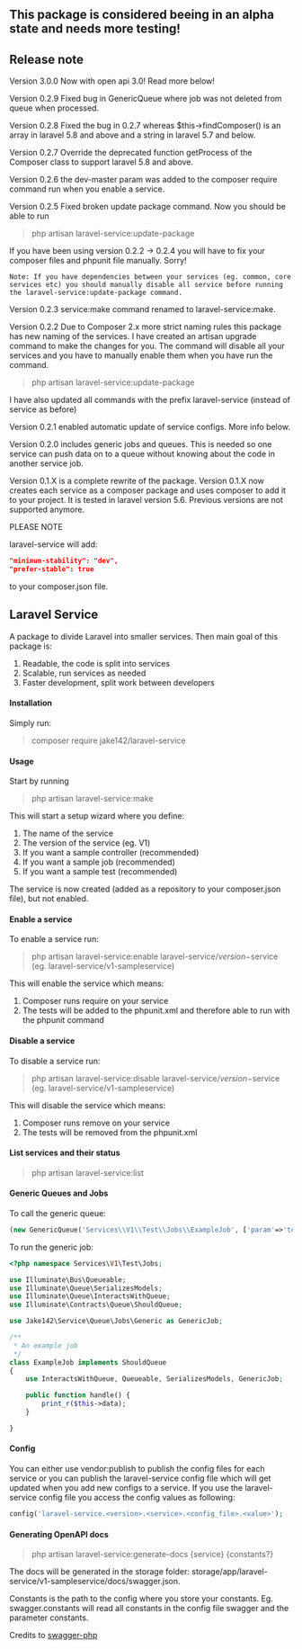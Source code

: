 ## This package is considered beeing in an alpha state and needs more testing!

## Release note

Version 3.0.0 Now with open api 3.0! Read more below!

Version 0.2.9 Fixed bug in GenericQueue where job was not deleted from queue when processed.

Version 0.2.8 Fixed the bug in 0.2.7 whereas $this->findComposer() is an array in laravel 5.8 and above and a string in laravel 5.7 and below.

Version 0.2.7 Override the deprecated function getProcess of the Composer class to support laravel 5.8 and above.

Version 0.2.6 the dev-master param was added to the composer require command run when you enable a service.

Version 0.2.5 Fixed broken update package command. Now you should be able to run

> php artisan laravel-service:update-package

If you have been using version 0.2.2 -> 0.2.4 you will have to fix your composer files and phpunit file manually. Sorry!

```
Note: If you have dependencies between your services (eg. common, core services etc) you should manually disable all service before running the laravel-service:update-package command.
```

Version 0.2.3 service:make command renamed to laravel-service:make.

Version 0.2.2 Due to Composer 2.x more strict naming rules this package has new naming of the services. I have created an artisan upgrade command to make the changes for you. The command will disable all your services and you have to manually enable them when you have run the command.

> php artisan laravel-service:update-package

I have also updated all commands with the prefix laravel-service (instead of service as before)

Version 0.2.1 enabled automatic update of service configs. More info below.

Version 0.2.0 includes generic jobs and queues. This is needed so one service can push data on to a queue without knowing about the code in another service job.

Version 0.1.X is a complete rewrite of the package. Version 0.1.X now creates each service as a composer package and uses composer to add it to your project. It is tested in laravel version 5.6. Previous versions are not supported anymore.

PLEASE NOTE

laravel-service will add:

```json
"minimum-stability": "dev",
"prefer-stable": true
```

to your composer.json file.

## Laravel Service

A package to divide Laravel into smaller services. Then main goal of this package is:

1. Readable, the code is split into services
2. Scalable, run services as needed
3. Faster development, split work between developers

#### Installation

Simply run:

> composer require jake142/laravel-service

#### Usage

Start by running

> php artisan laravel-service:make

This will start a setup wizard where you define:

1. The name of the service
2. The version of the service (eg. V1)
3. If you want a sample controller (recommended)
4. If you want a sample job (recommended)
4. If you want a sample test (recommended)

The service is now created (added as a repository to your composer.json file), but not enabled.

#### Enable a service

To enable a service run:

> php artisan laravel-service:enable laravel-service/$version-$service (eg. laravel-service/v1-sampleservice)

This will enable the service which means:

1. Composer runs require on your service
2. The tests will be added to the phpunit.xml and therefore able to run with the phpunit command

#### Disable a service

To disable a service run:

> php artisan laravel-service:disable laravel-service/$version-$service (eg. laravel-service/v1-sampleservice)

This will disable the service which means:

1. Composer runs remove on your service
2. The tests will be removed from the phpunit.xml

#### List services and their status

> php artisan laravel-service:list

#### Generic Queues and Jobs

To call the generic queue:
```php
(new GenericQueue('Services\\V1\\Test\\Jobs\\ExampleJob', ['param'=>'test'], $queue = null, $options = []))->dispatch();
```
To run the generic job:

```php
<?php namespace Services\V1\Test\Jobs;

use Illuminate\Bus\Queueable;
use Illuminate\Queue\SerializesModels;
use Illuminate\Queue\InteractsWithQueue;
use Illuminate\Contracts\Queue\ShouldQueue;

use Jake142\Service\Queue\Jobs\Generic as GenericJob;

/**
 * An example job
 */
class ExampleJob implements ShouldQueue
{
    use InteractsWithQueue, Queueable, SerializesModels, GenericJob;

    public function handle() {
        print_r($this->data);
    }

}
```
#### Config

You can either use vendor:publish to publish the config files for each service or you can publish the laravel-service config file which will get updated when you add new configs to a service. If you use the laravel-service config file you access the config values as following:

```php
config('laravel-service.<version>.<service>.<config_file>.<value>');
```

#### Generating OpenAPI docs

> php artisan laravel-service:generate-docs {service} {constants?}

The docs will be generated in the storage folder: storage/app/laravel-service/v1-sampleservice/docs/swagger.json.

Constants is the path to the config where you store your constants. Eg. swagger.constants will read all constants in the config file swagger and the parameter constants.

Credits to [swagger-php](http://zircote.github.io/swagger-php/)
